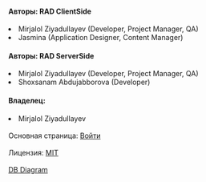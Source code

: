 </hr>

<h4>Авторы: RAD ClientSide</h4>
<li>Mirjalol Ziyadullayev (Developer, Project Manager, QA)</li>
<li>Jasmina (Application Designer, Content Manager)</li>
<h4>Авторы: RAD ServerSide</h4>
<li>Mirjalol Ziyadullayev (Developer, Project Manager, QA)</li>
<li>Shoxsanam Abdujabborova (Developer)</li>
<h4>Владелец:</h4>
<li>Mirjalol Ziyadullayev</li>
<br>
Основная страница: <a href="https://road-to-the-dream.uz/src/html/authentication-login.html">Войти</a>
<br>
<br>
Лицензия: <a href="https://github.com/RoadToAchiveDream/RADweb/blob/main/LICENSE">MIT</a>
<br>
<br>
<a href="https://dbdiagram.io/d/65f68a62ae072629ce32e00d">DB Diagram</a>
